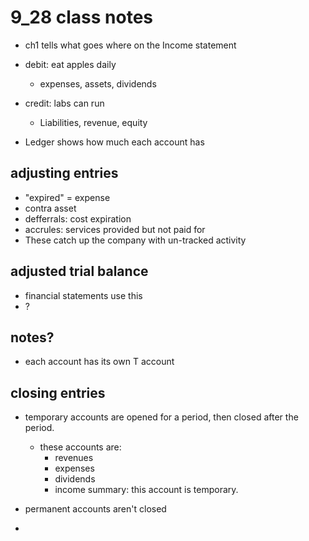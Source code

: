 # 9_28 class notes

- ch1 tells what goes where on the Income statement

- debit: eat apples daily
  - expenses, assets, dividends
  
- credit: labs can run
  - Liabilities, revenue, equity

- Ledger shows how much each account has

## adjusting entries

- "expired" = expense
- contra asset
- defferrals: cost expiration
- accrules: services provided but not paid for
- These catch up the company with un-tracked activity

## adjusted trial balance

- financial statements use this
- ?

## notes?

- each account has its own T account

## closing entries

- temporary accounts are opened for a period, then closed after the period.
  - these accounts are:
    - revenues
    - expenses
    - dividends
    - income summary: this account is temporary.

- permanent accounts aren't closed
- 